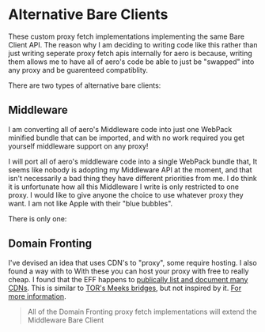 # Alternative Bare Clients

These custom proxy fetch implementations implementing the same Bare Client API. The reason why I am deciding to writing code like this rather than just writing seperate proxy fetch apis internally for aero is because, writing them allows me to have all of aero's code be able to just be "swapped" into any proxy and be guarenteed compatiblity.

There are two types of alternative bare clients:

## Middleware

I am converting all of aero's Middleware code into just one WebPack minified bundle that can be imported, and with no work required you get yourself middleware support on any proxy!

I will port all of aero's middleware code into a single WebPack bundle that, It seems like nobody is adopting my Middleware API at the moment, and that isn't necessarily a bad thing they have different priorities from me. I do think it is unfortunate how all this Middleware I write is only restricted to one proxy. I would like to give anyone the choice to use whatever proxy they want. I am not like Apple with their "blue bubbles".

There is only one:

## Domain Fronting

I've devised an idea that uses CDN's to "proxy", some require hosting. I also found a way with to With these you can host your proxy with free to really cheap. I found that the EFF happens to [publically list and document many CDNs](https://atlas.eff.org/domains/googleusercontent.com.html). This is similar to [TOR's Meeks bridges](https://gitlab.torproject.org/legacy/trac/-/wikis/doc/meek#Webservices), but not inspired by it. [For more information](https://www.usenix.org/system/files/sec21-wei.pdf).

> All of the Domain Fronting proxy fetch implementations will extend the Middleware Bare Client
